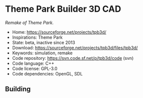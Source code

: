 # Theme Park Builder 3D CAD

_Remake of Theme Park._

- Home: https://sourceforge.net/projects/tpb3d/
- Inspirations: Theme Park
- State: beta, inactive since 2013
- Download: https://sourceforge.net/projects/tpb3d/files/tpb3d/
- Keywords: simulation, remake
- Code repository: https://svn.code.sf.net/p/tpb3d/code (svn)
- Code language: C++
- Code license: GPL-3.0
- Code dependencies: OpenGL, SDL

## Building
